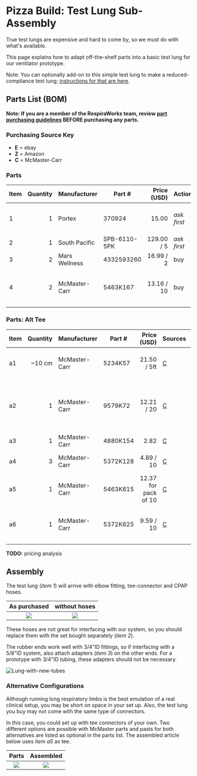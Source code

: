 # Pizza Build: Test Lung Sub-Assembly

True test lungs are expensive and hard to come by, so we must do with what's available. 

This page explains how to adapt off-the-shelf parts into a basic test lung for our ventilator prototype.

Note: You can optionally add-on to this simple test lung to make a reduced-compliance test lung; [instructions for that are here](../pizza-compliance-test-lung).

## Parts List (BOM)

**Note: If you are a member of the RespiraWorks team, review [part purchasing guidelines](../../README.md) BEFORE purchasing any parts.**

### Purchasing Source Key

* **E** = ebay
* **Z** = Amazon
* **C** = McMaster-Carr

### Parts

| Item | Quantity | Manufacturer  | Part #         | Price (USD)     | Action | Sources         | Notes |
| ---- |---------:| ------------- | ------------------- | ------------:|-----------|----------------| ----- |
| 1    |        1 | Portex        | 370924              | 15.00        |*ask first*| [E][1ebay]     | test "lung" or breathing bag. |
| 2  |        1 | South Pacific   | SPB-6110-5PK        |   129.00 / 5 |*ask first*| [Z][2amzn]     | **ALT for item 1** |
| 3    |        2 | Mars Wellness | 4332593260          | 16.99 / 2    | buy       | [Z][2amzn]     | CPAP tubing |
| 4    |        2 | McMaster-Carr | 5463K167            | 13.16 / 10   | buy       | [C][3mcmc]     | 3/4"ID <-> 5/8"ID single barb adapter |

[1ebay]:  https://www.ebay.com/itm/PORTEX-Adult-Disposable-Anesthesia-Breathing-Circuit-3L-Breathing-Bag-370924/362943456196
[2amzn]:  https://www.amazon.com/FlexLung-Biomedical-Ventilator-Testing-Demonstration/dp/B07B876P9C
[3amzn]:  https://www.amazon.com/gp/product/B01N14F1MV
[4mcmc]:  https://www.mcmaster.com/5463K167

### Parts: Alt Tee

| Item | Quantity | Manufacturer  | Part #         | Price (USD)     | Sources        | Notes |
| ---- |---------:| ------------- | ------------------- | ------------:|----------------|----------------|
| a1   |  ~10 cm  | McMaster-Carr | 5234K57             | 21.50 / 5ft  | [C][a1mcmc]     | Soft latex tubing, 5/8" ID, 7/8" OD, optional? |
| a2   |       1  | McMaster-Carr | 9579K72             | 12.21 / 20   | [C][a2mcmc]     | Herbie clip J (20.3-23mm) for clamping 7/8"OD tubing, optional? |
| a3   |       1  | McMaster-Carr | 4880K154            | 2.82         | [C][a3mcmc]     | 1/2 NTP tee female |
| a4   |       3  | McMaster-Carr | 5372K128            | 4.89 / 10    | [C][a4mcmc]     | 1/2 NTP <-> 5/8"ID male multibarbed |
| a5   |        1 | McMaster-Carr | 5463K615            |     12.37 for pack of 10| [C][a5mcmc]     | Tee junction - *alternative to item a3* |
| a6   |       1  | McMaster-Carr | 5372K625            | 9.59 / 10    | [C][a6mcmc]     | 5/8"ID tee, multibarbed, *alternative to items a3 & a5* |

[a1mcmc]:  https://www.mcmaster.com/5234K57
[a2mcmc]:  https://www.mcmaster.com/9579K72
[a3mcmc]:  https://www.mcmaster.com/4880K154
[a4mcmc]:  https://www.mcmaster.com/5372K128
[a5mcmc]:  https://www.mcmaster.com/5463K615
[a6mcmc]:  https://www.mcmaster.com/5372K625

**TODO:** pricing analysis

## Assembly

The test lung (*item 1*) will arrive with elbow fitting, tee-connector and CPAP hoses.

| As purchased         |  without hoses       |           
|:--------------------:|:--------------------:|
![](assets/lung-purchased.jpg)|![](assets/lung-no-tubes.jpg)|

These hoses are not great for interfacing with our system, so you should replace them with the set bought separately (*item 2*).

The rubber ends work well with 3/4"ID fittings, so if interfacing with a 5/8"ID system, also attach adapters (*item 3*) on the other ends.
For a prototype with 3/4"ID tubing, these adapters should not be necessary.

![Lung-with-new-tubes](assets/lung-new-tubes.jpg)

### Alternative Configurations

Although running long respiratory limbs is the best emulation of a real clinical setup, you may be short on space in your set up. Also, the test lung you buy may not come with the same type of connectors. 

In this case, you could set up with tee connectors of your own. Two different options are possible with McMaster parts and pasts for both alternatives are listed as optional in the parts list. The assembled article below uses *item a5* as tee.

| Parts                  |  Assembled           |           
|:----------------------:|:--------------------:|
![](assets/lung-short-parts.jpg)|![](assets/lung-short-assembled.jpg)|

